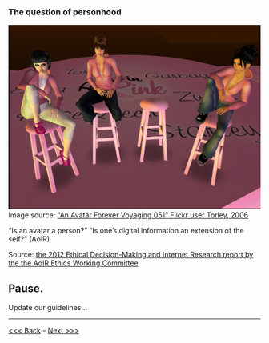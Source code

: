 ### The question of personhood

![image of three women avatars with pixelated attitude](avatars.png)  
Image source: [“An Avatar Forever Voyaging 051” Flickr user Torley, 2006](https://www.flickr.com/photos/torley/230596656/in/photostream/)

“Is an avatar a person?”
“Is one’s digital information an extension of the self?” (AoIR)

Source: [the 2012 Ethical Decision-Making and Internet Research report by the the AoIR Ethics Working Committee](http://aoir.org/reports/ethics2.pdf)

## Pause. 

Update our guidelines...

******

[<<< Back](public.md) - [Next >>>](impact2.md)